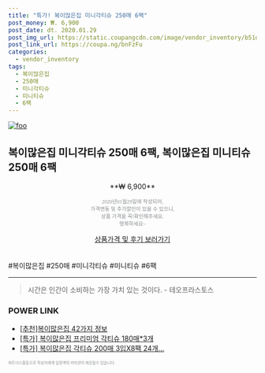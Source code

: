 ```yaml
--- 
title: "특가! 복이많은집 미니각티슈 250매 6팩" 
post_money: ₩. 6,900 
post_date: dt. 2020.01.29 
post_img_url: https://static.coupangcdn.com/image/vendor_inventory/b51d/326ada4ee23ca27d1cdc9ec3f6598999448686b2791521d601d7f8dfd8f1.jpg 
post_link_url: https://coupa.ng/bnFzFu 
categories: 
  - vendor_inventory 
tags: 
  - 복이많은집 
  - 250매 
  - 미니각티슈 
  - 미니티슈 
  - 6팩 
--- 
```

[![foo](https://static.coupangcdn.com/image/vendor_inventory/b51d/326ada4ee23ca27d1cdc9ec3f6598999448686b2791521d601d7f8dfd8f1.jpg)](https://coupa.ng/bnFzFu) 

## 복이많은집 미니각티슈 250매 6팩, 복이많은집 미니티슈 250매 6팩 
<p style="text-align: center;">**₩ 6,900**</p> 
<p style="text-align: center;"><span style="color: #898c8f; font-family: Georgia,Times,serif; font-size: 0.75em;">2020년01월29일에 작성되어, <br>가격변동 및 추가할인이 있을 수 있으니,<br> 상품 가격을 꼭!확인해주세요.<br>행복하세요~</span> 
</p>	 
<div markdown="0" style="text-align: center;"><a href="https://coupa.ng/bnFzFu" class="btn btn--success">상품가격 및 후기 보러가기</a></div> 
<br><br> 
  #복이많은집 #250매 #미니각티슈 #미니티슈 #6팩 
<hr> 

> 시간은 인간이 소비하는 가장 가치 있는 것이다. - 테오프라스토스 


### POWER LINK

* <a href="https://blog.naver.com/fasyy4321/221788204901" target="_blank">[추천]복이많은집 42가지 정보</a>
* <a href="https://blog.naver.com/an0733/221788419859" target="_blank">[특가] 복이많은집 프리미엄 각티슈 180매*3개</a>
* <a href="https://blog.naver.com/santokki14/221788389635" target="_blank">[특가] 복이많은집 각티슈 200매 3입X8팩 24개...</a>

<span style="color: #898c8f; font-family: Georgia,Times,serif; font-size: 0.55em;">파트너스활동으로 작성자에게 일정액의 커미션이 제공될수 있습니다.</span> 
